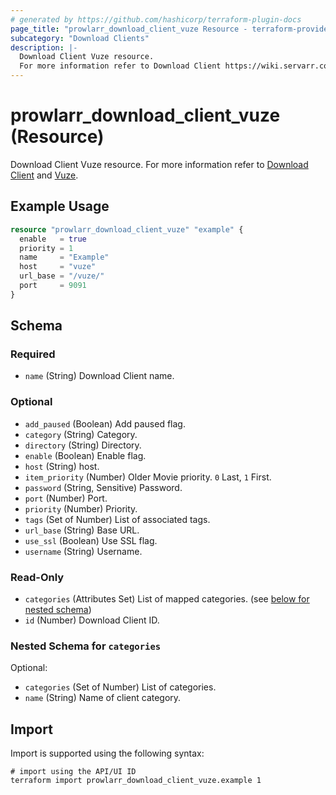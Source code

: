 ```yaml
---
# generated by https://github.com/hashicorp/terraform-plugin-docs
page_title: "prowlarr_download_client_vuze Resource - terraform-provider-prowlarr"
subcategory: "Download Clients"
description: |-
  Download Client Vuze resource.
  For more information refer to Download Client https://wiki.servarr.com/prowlarr/settings#download-clients and Vuze https://wiki.servarr.com/prowlarr/supported#vuze.
---
```


# prowlarr_download_client_vuze (Resource)

<!-- subcategory:Download Clients -->
Download Client Vuze resource.
For more information refer to [Download Client](https://wiki.servarr.com/prowlarr/settings#download-clients) and [Vuze](https://wiki.servarr.com/prowlarr/supported#vuze).

## Example Usage

```terraform
resource "prowlarr_download_client_vuze" "example" {
  enable   = true
  priority = 1
  name     = "Example"
  host     = "vuze"
  url_base = "/vuze/"
  port     = 9091
}
```

<!-- schema generated by tfplugindocs -->
## Schema

### Required

- `name` (String) Download Client name.

### Optional

- `add_paused` (Boolean) Add paused flag.
- `category` (String) Category.
- `directory` (String) Directory.
- `enable` (Boolean) Enable flag.
- `host` (String) host.
- `item_priority` (Number) Older Movie priority. `0` Last, `1` First.
- `password` (String, Sensitive) Password.
- `port` (Number) Port.
- `priority` (Number) Priority.
- `tags` (Set of Number) List of associated tags.
- `url_base` (String) Base URL.
- `use_ssl` (Boolean) Use SSL flag.
- `username` (String) Username.

### Read-Only

- `categories` (Attributes Set) List of mapped categories. (see [below for nested schema](#nestedatt--categories))
- `id` (Number) Download Client ID.

<a id="nestedatt--categories"></a>
### Nested Schema for `categories`

Optional:

- `categories` (Set of Number) List of categories.
- `name` (String) Name of client category.

## Import

Import is supported using the following syntax:

```shell
# import using the API/UI ID
terraform import prowlarr_download_client_vuze.example 1
```
